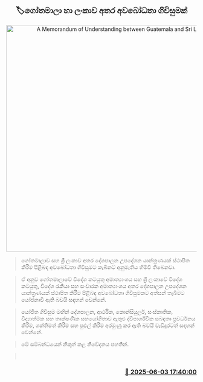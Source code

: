<p align='center'><b><h2 align='center' title='A Memorandum of Understanding between Guatemala and Sri Lanka'>🏷ගෝතමාලා හා ලංකාව අතර අවබෝධතා ගිවිසුමක්</h2></b></p>
<p align='center'><img src='https://helakuru.sgp1.cdn.digitaloceanspaces.com/esana/images/lib/cabinet-updates[1].jpg' width='600' alt='A Memorandum of Understanding between Guatemala and Sri Lanka'></p>

> ගෝතමාලාව සහ ශ්‍රී ලංකාව අතර දේශපාලන උපදේශන යාන්ත්‍රණයක් ස්ථාපිත කිරීම පිළිබඳ අවබෝධතා ගිවිසුමට කැබිනට් අනුමැතිය හිමිවී තිබෙනවා.

> ඒ අනුව ගෝතමාලාවේ විදේශ කටයුතු අමාත්‍යාංශය සහ ශ්‍රී ලංකාවේ විදේශ කටයුතු, විදේශ රැකියා සහ සංචාරක අමාත්‍යාංශය අතර දේශපාලන උපදේශන යාන්ත්‍රණයක් ස්ථාපිත කිරීම පිළිබඳ අවබෝධතා ගිවිසුමකට අත්සන් තැබීමට යෝජනාවී ඇති බවයි සඳහන් වෙන්නේ.

> යෝජිත ගිවිසුම මඟින් දේශපාලන, ආර්ථික, කොන්සියුලර්, සංස්කෘතික, විද්‍යාත්මක සහ තාක්ෂණික සහයෝගිතාව ඇතුළු ද්විපාර්ශ්වික සබඳතා ප්‍රවර්ධනය කිරීම, ශක්තිමත් කිරීම සහ පුළුල් කිරීම අරමුණු කර ඇති බවයි වැඩිදුරටත් සඳහන් වෙන්නේ.

> මේ සම්බන්ධයෙන් නිකුත් කළ නිවේදනය පහතින්.

>  



<h3 align='right'><a href='https://www.helakuru.lk/esana/p/110663/'>📅 2025-06-03 17:40:00</a></h3>
